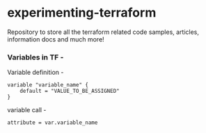 # experimenting-terraform
Repository to store all the terraform related code samples, articles, information docs and much more!


### Variables in TF - 
Variable definition - 
```
variable "variable_name" {
	default = "VALUE_TO_BE_ASSIGNED"
}
```

variable call - 
```
attribute = var.variable_name
```
